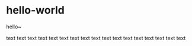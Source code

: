 # hello-world



hello~


text text text text text text text 
text 
text text text text text 
text text text text 

